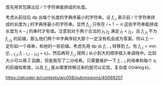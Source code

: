 首先用背包算出后 $i$ 个字符串能拼成的长度。

考虑从前往后 dp 出每个长度的字典序最小的字符串。设 $f_{i,j}$ 表示前 $i$ 个字符串拼成的长度为 $j$ 的字典序最小的字符串。显然 $f_{i,j}$ 只有在 $i+1\sim n$ 这些字符串能拼成长度为 $k-j$ 的串时才有值。注意到对于两个合法的 $j_1,j_2$ 满足 $j_1<j_2$，且 $f_{i,j_1}$ 不为 $f_{i,j_2}$ 的前缀，那么他们两个中字典序较大那个一定没有机会成为答案。所以 $f_i$ 一定形如一个母串，和他的一些前缀。考虑先用 dp 从 $f_{i-1}$ 转移到 $f_i$，有 $f_{i,j}=\min(f_{i-1,j},f_{i-1,j-|s_i|}+s_i)$。然后再将 $f_{i,j}$ 按照 $j$ 从小到大的顺序插入单调栈中。比较大小可以用 Z 函数，但是我写了二分哈希。只需要维护一下 $f_{i-1}$ 的母串和每个 $s_i$ 的前缀哈希值，以及 $f_{i,j}$ 是从哪里转移过来的就可以实现。复杂度 $O(nk\log k)$。

https://atcoder.jp/contests/arc058/submissions/40069207